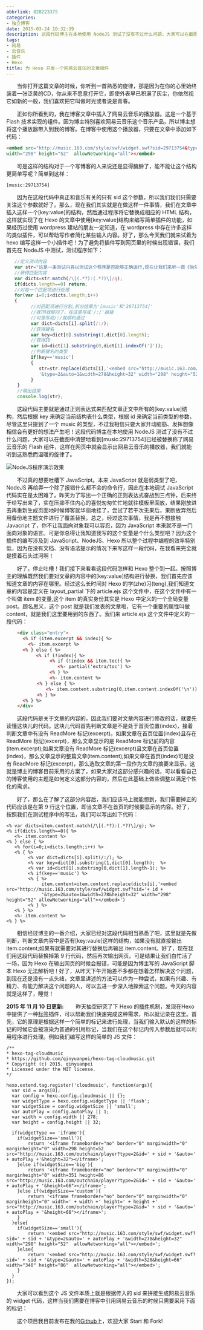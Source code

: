 ```yaml
---
abbrlink: 828223375
categories:
- 独立博客
date: 2015-03-24 10:32:39
description: 这段代码博主在本地使用 NodeJS 测试了没有不过什么问题，大家可以在截图中清楚地看到[music:29713754]已经被替换称了网易云音乐的 Flash 组件，这样在网页中就会显示出网易云音乐的播放器，我们就能听到这熟悉而温暖的旋律了;那么，现在我们其实就是在做这样一件事情，我们在文章中插入这样一个[key:value]的结构，然后通过程序将它替换成相应的 HTML 结构，这样就实现了在 Hexo 的文章中使用[key:value]结构来编写简单插件的功能，如果经历过使用 wordpress 建站的朋友一定知道，在 wordpress 中存在许多这样的类似插件，可以帮助写作者简化某些输入内容;相信经过博主的一番介绍，大家已经对这段代码相当熟悉了吧，这里就是先做判断，判断文章内容中是否有[key:vaule]这样的结构，如果没有就直接输出 item.content
tags:
- 网易
- 云音乐
- 插件
- Hexo
title: 为 Hexo 开发一个网易云音乐的文章插件
---
```


&emsp;&emsp;当你打开这篇文章的时候，你听到一首熟悉的旋律，那是因为在你的心里始终装着一张泛黄的CD，你从来不愿意打开它，即使外表早已积满了灰尘，你依然视它如新的一般，我们喜欢把它叫做时光或者说是青春。

<!--more-->


&emsp;&emsp;正如你所看到的，我在博客文章中插入了网易云音乐的播放器。这是一个基于 Flash 技术实现的组件。因为博主特别喜欢网易云音乐这个音乐产品，所以博主想将这个播放器带入到我的博客。在博客中使用这个播放器，只要在文章中添加如下代码：
```HTML
<embed src="http://music.163.com/style/swf/widget.swf?sid=29713754&type=2&auto=1&width=278&height=32" 
width="298" height="52"  allowNetworking="all"></embed>
```
&emsp;&emsp;可是这样的结构对于一个写博客的人来说还是显得臃肿了，能不能让这个结构更简单写呢？简单到这样：
```
[music:29713754]
```
&emsp;&emsp;因为在这段代码中真正和音乐有关的只有 sid 这个参数，所以我们我们只需要关注这个参数就好了。那么，现在我们其实就是在做这样一件事情，我们在文章中插入这样一个[key:value]的结构，然后通过程序将它替换成相应的 HTML 结构，这样就实现了在 Hexo 的文章中使用[key:value]结构来编写简单插件的功能，如果经历过使用 wordpress 建站的朋友一定知道，在 wordpress 中存在许多这样的类似插件，可以帮助写作者简化某些输入内容。好了，那么今天我们就来试着为 hexo 编写这样一个小插件吧！为了避免将插件写到网页里的时候出现错误，我们首先在 NodeJS 中测试，测试程序如下：
```JavaScript
   //定义测试内容
   var str="这是一条测试内容以测试这个程序是否能够正确运行,现在让我们来听一首《匆匆那年》[music:29713754]";
   //获得匹配内容
   var dicts=str.match(/\[(.*?):(.*?)\]/g);
   if(dicts.length==0) return;
   //对每一个匹配项进行处理
   for(var i=0;i<dicts.length;i++)
   {
         //对匹配项进行分割,拆分结果为'[music'和'29713754]'
         //我TM就郁闷了，在这里写成'/:/'报错
         //可是写成/:/就顺利通过
         var dict=dicts[i].split(/:/);
         //获得键名
         var key=dict[0].substring(1,dict[0].length);
         //获得ID
         var id=dict[1].substring(0,dict[1].indexOf(']'));
         //判断键名的类型
         if(key=='music')
         {
            str=str.replace(dicts[i],'<embed src="http://music.163.com/style/swf/widget.swf?sid='+ id +
            '&type=2&auto=1&width=278&height=32" width="298" height="52"  allowNetworking="all"></embed>');
         }
    }
    //输出结果
    console.log(str);
```
&emsp;&emsp;这段代码主要就是通过正则表达式来匹配文章正文中所有的[key:value]结构，然后根据 key 来确定当前结构表什么类型，根据 id 来确定当前类型的参数，尽管这里只提到了一个 music 的类型，不过我相信只要大家开动脑筋、发挥想像相信会有更好的想法产生吧！这段代码博主在本地使用 NodeJS 测试了没有不过什么问题，大家可以在截图中清楚地看到[music:29713754]已经被替换称了网易云音乐的 Flash 组件，这样在网页中就会显示出网易云音乐的播放器，我们就能听到这熟悉而温暖的旋律了。

![NodeJS程序演示效果](https://ww1.sinaimg.cn/large/4c36074fly1fyzcv1i1qsj20is0cb74c.jpg)

&emsp;&emsp;不过真的想要吐槽下 JavaScript。本来 JavaScript 就是弱类型了吧，NodeJS 再给弄一个除了报错什么都不会的命令行，因此在本地调试 JavaScript 代码实在是太困难了。昨天为了写出一个正确的正则表达式奋战到三点钟，后来终于给写出来了，实在压抑不住内心的喜悦匆匆忙忙地就往模板里面放，结果刚放进去再重新生成页面地时候博客就华丽地挂了，尝试了若干次无果后，果断放弃然后用备份地主题文件进行了覆盖替换。总之，经过这次事情，我是再不想接触 Javacript 了，你不让我面向对象我可以容忍，因为 JavaScript 本来就不是一门面向对象的语言。可是你总得让我知道我写的这个变量是个什么类型吧？因为这个插件的编写涉及到 JavaScript、NodeJS、Hexo 所以整个过程中编程的效率特别低，因为在没有文档、没有语法提示的情况下来写这样一段代码，在我看来完全就是摸着石头过河啊！

&emsp;&emsp;好了，停止吐槽！我们接下来看看这段代码怎样和 Hexo 整个到一起。按照博主的理解既然我们要对文章的内容中的[key:value]结构进行替换，我们首先应该知道文章的内容在哪里。经过这么长时间对 Hexo 的学(zhe)习(teng),我们知道文章的内容是定义在 layout\_partial 下的 article.ejs 这个文件中，在这个文件中有一个叫做 item 的变量,这个 item 的真实身份其实是 Hexo 中定义的一个全局变量 post。顾名思义，这个 post 就是我们发表的文章啦，它有一个重要的属性叫做 content，就是我们这里要用到的东西了。我们来 article.ejs 这个文件中定义的一段代码：
```HTML
    <div class="entry">
      <% if (item.excerpt && index){ %>
        <%- item.excerpt %>
      <% } else { %>
      　　　<% if (!index){ %>
                <% if (!index && item.toc){ %>
                   <%- partial('extra/toc') %>
                <% } %>
                <%- item.content %>
        　　<% } else { %>
        　　　　<%- item.content.substring(0,item.content.indexOf('\n')) %>
        　　<% } %>
      <% } %>
    </div>
```
&emsp;&emsp;这段代码是关于文章的内容的，因此我们要对文章内容进行修改的话，就要先读懂这块儿的代码。这块儿代码首先判断文章是不是处于首页位置(index)，接着判断文章中有没有 ReadMore 标记(excerpt)。如果文章在首页位置(index)且存在 ReadMore 标记(excerpt)，那么文章显示的是 ReadMore 标记前的内容(item.excerpt);如果文章没有 ReadMore 标记(excerpt)且文章在首页位置(index)，那么文章显示的整篇文章(item.content);如果文章在首页(index)可是没有 ReadMore 标记(excerpt)，那么选取文章的第一段作为文章的摘要来显示。这就是博主的博客目前采用的方案了，如果大家对这部分感兴趣的话，可以看看自己的博客使用的主题是如何定义这部分内容的，然后在此基础上做些调整以满足个性化的需求。

&emsp;&emsp;好了，那么在了解了这部分内容后，我们应该马上就能想到，我们需要掉正的代码应该是在第 9 行这个位置，即当文章不在首页的时候要显示的内容。好了，按照我们在测试程序中的写法，我们可以写出如下代码：
```NodeJS
<% var dicts=item.content.match(/\[(.*?):(.*?)\]/g); %>
<% if(dicts.length==0){ %>
   <%- item.content %>
<% } else { %>
   <% for(i=0;i<dicts.length;i++) %>
   <% { %>
        <% var dict=dicts[i].split(/:/); %>
        <% var key=dict[0].substring(1,dict[0].length);  %>
        <% var id=dict[1].substring(0,dict[1].length-1); %>
        <% if(key=='music') %>
        <% { %>
             item.content=item.content.replace(dicts[i],'<embed src="http://music.163.com/style/swf/widget.swf?sid='+ id +
             '&type=2&auto=1&width=278&height=32" width="298" height="52" allowNetworking="all"></embed>')
        <% } %>
   <% } %>
   <%- item.content %>
<% } %>
```
&emsp;&emsp;相信经过博主的一番介绍，大家已经对这段代码相当熟悉了吧，这里就是先做判断，判断文章内容中是否有[key:vaule]这样的结构，如果没有就直接输出 item.content;如果有就需要对其进行替换后再输出 item.content。好了，现在我们用这段代码替换掉第 9 行代码，然后再次输出网页。可是结果让我们白忙活了一场，因为 Hexo 在输出网页的时候会报错，可能是因为博主写的 JavaScript 脚本 Hexo 无法解析吧！好了，从昨天下午开始差不多都在想着怎样解决这个问题，到现在还是没有一点头绪，文章里讲述的方法可以作为一种尝试，如果有兴趣、有精力、有能力解决这个问题的人，可以去进一步深入地探索这个问题。今天的内容就是这样了，睡觉！

**2015 年 11 月 10 日更新:**
&emsp;&emsp;昨天抽空研究了下 Hexo 的[插件](https://hexo.io/docs/plugins.html)机制，发现在Hexo中提供了一种[标签](https://hexo.io/docs/tag-plugins.html)插件，可以帮助我们快速完成这种需求，所以就记录在这里。首先，它的原理是根据这样一个简单的标记来进行处理，当我们输入默认的这样的标记的时候它会被渲染为普通的引用标记，当我们在这个标记内传入参数后就可以利用程序进行处理。例如我们编写这样的简单的 JS 文件：
```
/**
* hexo-tag-cloudmusic
* https://github.com/qinyuanpei/hexo-tag-cloudmusic.git
* Copyright (c) 2015, qinyuanpei
* Licensed under the MIT license.
*/

hexo.extend.tag.register('cloudmusic', function(args){
  var sid = args[0];
  var config = hexo.config.cloudmusic || {};
  var widgetType = hexo.config.widgetType || 'flash';
  var widgetSize = config.widgetSize || 'small';
  var autoPlay = config.autoPlay || 1;
  var width = config.width || 278;
  var height = config.height || 32;

  if(widgetType == 'iframe'){
  	if(widgetSize=='small'){
  		return '<iframe frameborder="no" border="0" marginwidth="0" marginheight="0" width=298 height=52 src="http://music.163.com/outchain/player?type=2&id=' + sid + '&auto=' + autoPlay +'&height=32"></iframe>';
  	}else if(widgetSize=='big'){
  		return '<iframe frameborder="no" border="0" marginwidth="0" marginheight="0" width=351 height=86 src="http://music.163.com/outchain/player?type=2&id=' + sid + '&auto=' + autoPlay + '&height=66"></iframe>';
  	}else if(widgetSize=='custom'){
  		return '<iframe frameborder="no" border="0" marginwidth="0" marginheight="0" width=' + width +' height=' + height +' src="http://music.163.com/outchain/player?type=2&id=' + sid + '&auto=' + autoPlay + '&height=66"></iframe>';
  	}
  }else{
  	if(widgetSize=='small'){
  		return '<embed src="http://music.163.com/style/swf/widget.swf?sid=' + sid + '&type=2&auto=' + autoPlay + '&width=278&height=32" width="298" height="52"  allowNetworking="all"></embed>';
  	}else{
  		return '<embed src="http://music.163.com/style/swf/widget.swf?sid=' + sid + '&type=2&auto=' + autoPlay + '&width=320&height=66" width="340" height="86"  allowNetworking="all"></embed>';
  	}
  }
});
```
&emsp;&emsp;大家可以看到这个 JS 文件本质上就是根据传入的 sid 来拼接生成网易云音乐的 widget 代码，这样当我们需要在博客中引用网易云音乐的时候只需要采用下面的标记：

&emsp;&emsp;这个项目我目前发布在我的[Github](https://github.com/qinyuanpei/hexo-tag-cloudmusic)上，欢迎大家 Start 和 Fork!